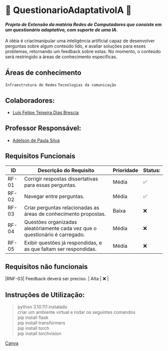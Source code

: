 # :signal_strength: **QuestionarioAdaptativoIA** :robot:

#### *Projeto de Extensão da matéria Redes de Computadores que consiste em um questionário adaptativo, com suporte de uma IA.*
A idéia é criar/manipular uma inteligência artificial capaz de desenvolver perguntas sobre algum conteúdo lido, e avaliar soluções para esses problemas, retornando um feedback sobre estas. No momento, o conteúdo será restringido a áreas de conhecimento específicas.

## **Áreas de conhecimento**
`Infraestrutura de Redes` `Tecnologias da comunicação` 

## Colaboradores:

- [Luís Felipe Teixeira Dias Brescia]()

## Professor Responsável:

- [Adelson de Paula Silva]()

## Requisitos Funcionais

|ID    | Descrição do Requisito  | Prioridade | Status: |
|------|-----------------------------------------|----|------|
|RF-01| Corrigir respostas dissertativas para essas perguntas. | Média | :white_check_mark: |
|RF-02| Navegar entre perguntas. | Média | :white_check_mark: |
|RF-03| Criar perguntas relacionadas as áreas de conhecimento propostas. | Baixa | :x: |
|RF-04| Questões organizadas aleatóriamente cada vez que o questionário é carregado. | Média | :x: |
|RF-05| Exibir questões já respondidas, e as que faltam ser respondidas. | Média | :x: |

## Requisitos não funcionais
|RNF-03| Feedback deverá ser preciso. | Alta | :x: |


## Instruções de Utilização:
> python 3.10.111 instalado <br/>
criar um ambiente virtual e rodar os seguintes comandos <br/>
pip install flask <br/>
pip install transformers <br/>
pip install torch <br/>
pip install torchvision <br/>

[Canva](https://www.canva.com/design/DAFf8eWmQzk/IDTx_2JrTRAv67fTLhp25g/edit?utm_content=DAFf8eWmQzk&utm_campaign=designshare&utm_medium=link2&utm_source=sharebutton)
